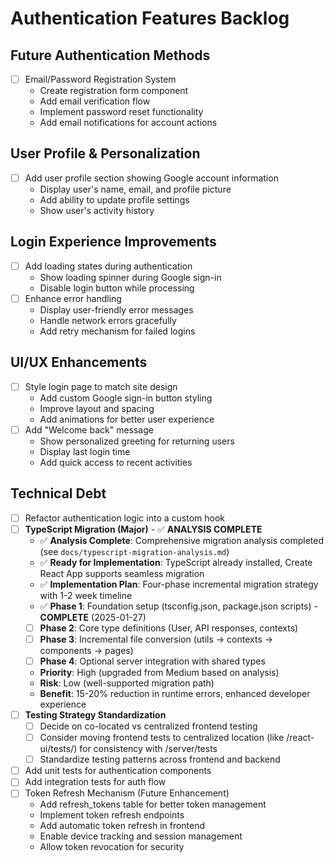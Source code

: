 # Authentication Features Backlog

## Future Authentication Methods
- [ ] Email/Password Registration System
  - Create registration form component
  - Add email verification flow
  - Implement password reset functionality
  - Add email notifications for account actions

## User Profile & Personalization
- [ ] Add user profile section showing Google account information
  - Display user's name, email, and profile picture
  - Add ability to update profile settings
  - Show user's activity history

## Login Experience Improvements
- [ ] Add loading states during authentication
  - Show loading spinner during Google sign-in
  - Disable login button while processing
- [ ] Enhance error handling
  - Display user-friendly error messages
  - Handle network errors gracefully
  - Add retry mechanism for failed logins

## UI/UX Enhancements
- [ ] Style login page to match site design
  - Add custom Google sign-in button styling
  - Improve layout and spacing
  - Add animations for better user experience
- [ ] Add "Welcome back" message
  - Show personalized greeting for returning users
  - Display last login time
  - Add quick access to recent activities

## Technical Debt
- [ ] Refactor authentication logic into a custom hook
- [ ] **TypeScript Migration (Major)** - ✅ **ANALYSIS COMPLETE**
  - ✅ **Analysis Complete**: Comprehensive migration analysis completed (see `docs/typescript-migration-analysis.md`)
  - ✅ **Ready for Implementation**: TypeScript already installed, Create React App supports seamless migration
  - ✅ **Implementation Plan**: Four-phase incremental migration strategy with 1-2 week timeline
  - ✅ **Phase 1**: Foundation setup (tsconfig.json, package.json scripts) - **COMPLETE** (2025-01-27)
  - [ ] **Phase 2**: Core type definitions (User, API responses, contexts)
  - [ ] **Phase 3**: Incremental file conversion (utils → contexts → components → pages)
  - [ ] **Phase 4**: Optional server integration with shared types
  - **Priority**: High (upgraded from Medium based on analysis)
  - **Risk**: Low (well-supported migration path)
  - **Benefit**: 15-20% reduction in runtime errors, enhanced developer experience
- [ ] **Testing Strategy Standardization**
  - [ ] Decide on co-located vs centralized frontend testing
  - [ ] Consider moving frontend tests to centralized location (like /react-ui/tests/) for consistency with /server/tests
  - [ ] Standardize testing patterns across frontend and backend
- [ ] Add unit tests for authentication components
- [ ] Add integration tests for auth flow
- [ ] Token Refresh Mechanism (Future Enhancement)
  - Add refresh_tokens table for better token management
  - Implement token refresh endpoints
  - Add automatic token refresh in frontend
  - Enable device tracking and session management
  - Allow token revocation for security